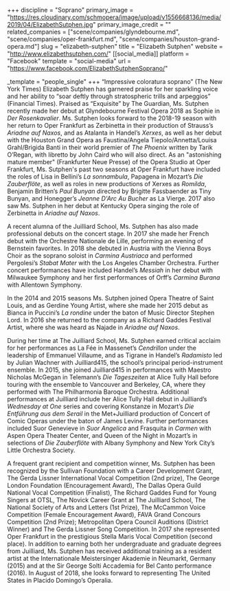+++
discipline = "Soprano"
primary_image = "https://res.cloudinary.com/schmopera/image/upload/v1556668136/media/2019/04/ElizabethSutphen.jpg"
primary_image_credit = ""
related_companies = ["scene/companies/glyndebourne.md", "scene/companies/oper-frankfurt.md", "scene/companies/houston-grand-opera.md"]
slug = "elizabeth-sutphen"
title = "Elizabeth Sutphen"
website = "http://www.elizabethsutphen.com/"
[[social_media]]
platform = "Facebook"
template = "social-media"
url = "https://www.facebook.com/ElizabethSutphenSoprano/"

_template = "people_single"
+++
“Impressive coloratura soprano” (The New York Times) Elizabeth Sutphen has garnered praise for her sparkling voice and her ability to “soar deftly through stratospheric trills and arpeggios” (Financial Times). Praised as “Exquisite” by The Guardian, Ms. Sutphen recently made her debut at Glyndebourne Festival Opera 2018 as Sophie in _Der Rosenkavalier_. Ms. Sutphen looks forward to the 2018-19 season with her return to Oper Frankfurt as Zerbinetta in their production of Strauss’s _Ariadne auf Naxos_, and as Atalanta in Handel’s _Xerxes_, as well as her debut with the Houston Grand Opera as Faustina/Angela Tiepolo/Annetta/Louisa Grahl/Brigida Banti in their world premier of _The Phoenix_ written by Tarik O’Regan, with libretto by John Caird who will also direct. As an "astonishing mature member" (Frankfurter Neue Presse) of the Opera Studio at Oper Frankfurt, Ms. Sutphen's past two seasons at Oper Frankfurt have included the roles of Lisa in Bellini’s _La sonnambula_, Papagena in Mozart’s _Die Zauberflöte_, as well as roles in new productions of Xerxes as _Romilda_, Benjamin Britten’s _Paul Bunyan_ directed by Brigitte Fassbaender as Tiny Bunyan, and Honegger’s _Jeanne D'Arc Au Bucher_ as La Vierge. 2017 also saw Ms. Sutphen in her debut at Kentucky Opera singing the role of Zerbinetta in _Ariadne auf Naxos_. 

A recent alumna of the Juilliard School, Ms. Sutphen has also made professional debuts on the concert stage. In 2017 she made her French debut with the Orchestre Nationale de Lille, performing an evening of Bernstein favorites. In 2018 she debuted in Austria with the Vienna Boys Choir as the soprano soloist in _Carmina Austriaca_ and performed Pergolesi’s _Stabat Mater_ with the Los Angeles Chamber Orchestra. Further concert performances have included Handel’s _Messiah_ in her debut with Milwaukee Symphony and her first performances of Orff’s _Carmina Burana_ with Allentown Symphony.

In the 2014 and 2015 seasons Ms. Sutphen joined Opera Theatre of Saint Louis, and as Gerdine Young Artist, where she made her 2015 debut as Bianca in Puccini’s _La rondine_ under the baton of Music Director Stephen Lord. In 2016 she returned to the company as a Richard Gaddes Festival Artist, where she was heard as Najade in _Ariadne auf Naxos_. 

During her time at The Juilliard School, Ms. Sutphen earned critical acclaim for her performances as La Fée in Massenet’s _Cendrillon_ under the leadership of Emmanuel Villaume, and as Tigrane in Handel’s _Radamisto_ led by Julian Wachner with Juilliard415, the school’s principal period-instrument ensemble. In 2015, she joined Juilliard415 in performances with Maestro Nicholas McGegan in Telemann’s _Die Tageszeiten_ at Alice Tully Hall before touring with the ensemble to Vancouver and Berkeley, CA, where they performed with The Philharmonia Baroque Orchestra. Additional performances at Juilliard include her Alice Tully Hall debut in Juilliard’s _Wednesday at One_ series and covering Konstanze in Mozart’s _Die Entführung aus dem Serail_ in the Met+Juilliard production of Concert of Comic Operas under the baton of James Levine. Further performances included Suor Genevieve in _Suor Angelica_ and Frasquita in _Carmen_ with Aspen Opera Theater Center, and Queen of the Night in Mozart’s in selections of _Die Zauberflöte_ with Albany Symphony and New York City’s Little Orchestra Society.

A frequent grant recipient and competition winner, Ms. Sutphen has been recognized by the Sullivan Foundation with a Career Development Grant, The Gerda Lissner International Vocal Competition (2nd prize), The George London Foundation (Encouragement Award), The Dallas Opera Guild National Vocal Competition (Finalist), The Richard Gaddes Fund for Young Singers at OTSL, The Novick Career Grant at The Juilliard School, The National Society of Arts and Letters (1st Prize), The McCammon Voice Competition (Female Encouragement Award), FAVA Grand Concours Competition (2nd Prize); Metropolitan Opera Council Auditions (District Winner) and The Gerda Lissner Song Competition. In 2017 she represented Oper Frankfurt in the prestigious Stella Maris Vocal Competition (second place). In addition to earning both her undergraduate and graduate degrees from Juilliard, Ms. Sutphen has received additional training as a resident artist at the Internationale Meistersinger Akademie in Neumarkt, Germany (2015) and at the Sir George Solti Accademia for Bel Canto performance (2016). In August of 2018, she looks forward to representing The United States in Placido Domingo’s Operalia.